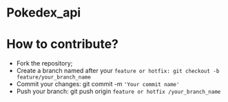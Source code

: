 # Pokedex_api






<h1>How to contribute?</h1>

<ul>
<li>Fork the repository;</li>
  
  <li>Create a branch named after your <code>feature or hotfix: git checkout -b feature/your_branch_name</code></li>
  <li>Commit your changes: git commit -m <code>'Your commit name'</code></li>
  <li>Push your branch: git push origin <code>feature or hotfix /your_branch_name</code></li>
  
</ul>
